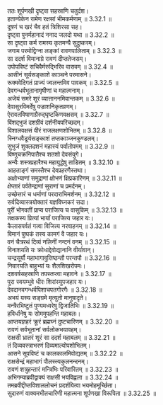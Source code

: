

  
ततः शूर्पणखी दृष्ट्वा सहस्राणि चतुर्दश।  
हतान्येकेन रामेण रक्षसां भीमकर्मणाम् ॥ 3.32.1 ॥   
दूषणं च खरं चैव हतं त्रिशिरसा सह।  
दृष्ट्वा पुनर्महानादं ननाद जलदो यथा ॥ 3.32.2 ॥   
सा दृष्ट्वा कर्म रामस्य कृतमन्यै सुदुष्करम्।  
जगाम परमोद्विग्ना लङ्कां रावणपालिताम् ॥ 3.32.3 ॥   
सा ददर्श विमानाग्रे रावणं दीप्ततेजसम्।  
उपोपविष्टं सचिवैर्मरुद्भिरिव वासवम् ॥ 3.32.4 ॥   
आसीनं सूर्यसङ्काशे काञ्चने परमासने।  
रूक्मवेदिगतं प्राज्यं ज्वलन्तमिव पावकम् ॥ 3.32.5 ॥   
देवगन्धर्वभूतानामृषीणां च महात्मनाम्।  
अजेयं समरे शूरं व्यात्ताननमिवान्तकम् ॥ 3.32.6 ॥   
देवासुरविमर्देषु वज्राशनिकृतव्रणम्।  
ऐरावतविषाणाग्रैरुद्घृष्टकिणवक्षसम् ॥ 3.32.7 ॥   
विंशद्भुजं दशग्रीवं दर्शनीयपरिच्छदम्।  
विशालवक्षसं वीरं राजलक्षणशोभितम् ॥ 3.32.8 ॥   
स्निग्धवैडूर्यसङ्काशं तप्तकाञ्जनकुण्डलम्।  
सुभुजं शुक्लदशनं महास्यं पर्वातोपमम् ॥ 3.32.9 ॥   
विष्णुचक्रनिपातैश्च शतशो देवसंयुगे।  
अन्यैः शस्त्रप्रहारैश्च महायुद्धेषु ताडितम् ॥ 3.32.10 ॥   
आहताङ्गं समस्तैश्च देवप्रहरणैस्तथा।  
अक्षोभ्याणां समुद्राणां क्षोभणं क्षिप्रकारिणम् ॥ 3.32.11 ॥   
क्षेप्तारं पर्वतेन्द्राणां सुराणां च प्रमर्दनम्।  
उच्छेत्तारं च धर्माणां परदाराभिमर्शनम् ॥ 3.32.12 ॥   
सर्वदिव्यास्त्रयोक्तारं यज्ञविघ्नकरं सदा।  
पुरीं भोगवतीं प्राप्य पराजित्य च वासुकिम् ॥ 3.32.13 ॥   
तक्षकस्य प्रित्यां भार्यां पराजित्य जहार यः।  
कैलासपर्वतं गत्वा विजित्य नरवाहनम् ॥ 3.32.14 ॥   
विमानं पुष्पकं तस्य कामगं वै जहार यः।  
वनं चैत्ररथं दिव्यं नलिनीं नन्दनं वनम् ॥ 3.32.15 ॥   
विनाशयति यः क्रोधाद्देवोद्यानानि वीर्यावान्।  
चन्द्रसूर्यौ महाभागावुत्तिष्ठन्तौ परन्तपौ ॥ 3.32.16 ॥   
निवारयति बाहुभ्यां यः शैलशिखरोपमः।  
दशवर्षसहस्राणि तपस्तप्त्वा महावने ॥ 3.32.17 ॥   
पुरा स्वयम्भुवे धीरः शिरांस्युपजहार यः।  
देवदानवगन्धर्वपिशाचपतगोरगैः ॥ 3.32.18 ॥   
अभयं यस्य सङ्ग्रमे मृत्युतो मानुषादृते।  
मन्त्रैरभिष्टुतं पुण्यमध्वरेषु द्विजातिभिः ॥ 3.32.19 ॥   
हविर्धानेषु यः सोममुपहन्ति महाबलः।  
आप्तयज्ञहरं क्रूरं ब्रह्मघ्नं दुष्टचारिणम् ॥ 3.32.20 ॥   
रावणं सर्वभूतानां सर्वलोकभयावहम्।  
राक्षसी भ्रातरं शूरं सा ददर्श महाबलम् ॥ 3.32.21 ॥   
तं दिव्यवस्त्राभरणं दिव्यमाल्योपशोभितम्।  
आसने सूपविष्टं च कालकालमिवोद्यतम् ॥ 3.32.22 ॥   
राक्षसेन्द्रं महाभागं पौलस्त्यकुलनन्दनम्।  
रावणं शत्रुहन्तारं मन्त्रिभिः परिवारितम् ॥ 3.32.23 ॥   
अभिगम्याब्रवीद्वाक्यं राक्षसी भयविह्वला ॥ 3.32.24 ॥   
तमब्रवीद्दीप्तविशाललोचनं प्रदर्शयित्वा भयमोहमूर्च्छिता।  
सुदारुणं वाक्यमभीतचारिणी महात्मना शूर्पणखा विरूपिता ॥ 3.32.25 ॥   

